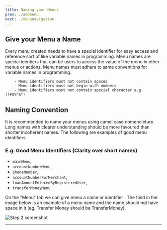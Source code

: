 ```yaml
---
title: Naming your Menus
prev: ./addmenu
next: ./menunavigation
---
```

## Give your Menu a Name
  Every menu created needs to have a special identifier for easy access and reference sort of like variable names in programming. Menu names are special identiers that can be users to access the value of the menu in other menus or actions. Menu names must adhere to same conventions for variable names in programming. 

        - Menu identifiers must not contain spaces
        - Menu identifiers must not begin with numbers 
        - Menu identifiers must not contain special character e.g. (!#$%^&*)
  
## Naming Convention
  It is recommended to name your menus using camel case nomencleture. Long names with clearer understanding should be more favoured than shorter incoherent names. The following are examples of good menu identifiers
  ### E.g. Good Menu Identifiers (Clarity over short names)

  - `mainMenu`, 
  - `accountNumberMenu`, 
  - `phoneNumber`, 
  - `accountNumberForMerchant`, 
  - `loanAmountEnteredByRegisteredUser`, 
  - `transferMoneyMenu`

  On the "Menu" tab we can give menu a name or identifier .
  The field in the image below is an example of a menu name and the name should not have space in it (eg. Transfer Money should be TransferMoney).

![Step 2 screenshot](/assets/images/iden/id.png)

---
